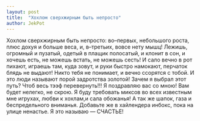 ```yaml
---
layout: post
title:  "Хохлом сверхжирным быть непросто"
author: JekPot
---
```


Хохлом сверхжирным быть непросто: во–первых, небольшого роста, плюс дохуя и больше веса, и, в–третьих, вовсе нету мышц! Лежишь, огромный и пузатый, одетый в плащик полосатый, и клонит в сон, и хочешь есть, не можешь встать, не можешь сесть! И сало вечно в рот пихают, играешь там, куда зовут, и руки быстро намокают, перчаток блядь не выдают! Никто тебя не понимает, и вечно ссорятся с тобой. И это люди называют порой задротства золотой! Зачем я выбрал этот путь? Чтоб весь тээф перевернуть!!! Я поздравляю вас со мною! Вам будет нелегко, не скрою. Я буду требовать миксов во всех известным мне игрухах, любви к хохлам,и сала обожанья! А так же шапок, газа и беспредельного вниманья. Добавьте же в хайлендера инбокс, пока на улице ненастье. Я это называю — СЧАСТЬЕ!